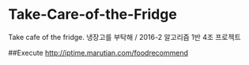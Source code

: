 # Take-Care-of-the-Fridge
Take cafe of the fridge. 냉장고를 부탁해 / 2016-2 알고리즘 1반 4조 프로젝트

##Execute
http://iptime.marutian.com/foodrecommend
